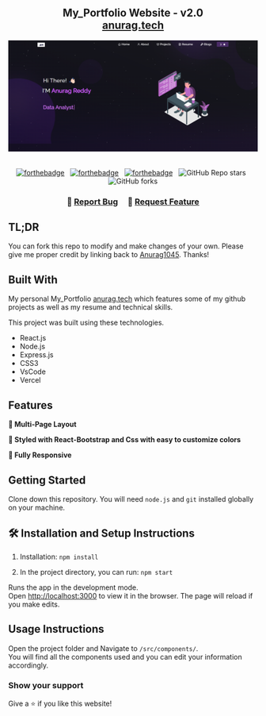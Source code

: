 <h2 align="center">
  My_Portfolio Website - v2.0<br/>
  <a href="https://my-portfolio-six-sigma-19.vercel.app/" target="_blank">anurag.tech</a>
</h2>
<div align="center">
  <img alt="Demo" src="./Images/Img1.png" />
</div>

<br/>

<center>

[![forthebadge](https://forthebadge.com/images/badges/built-with-love.svg)](https://forthebadge.com) &nbsp;
[![forthebadge](https://forthebadge.com/images/badges/made-with-javascript.svg)](https://forthebadge.com) &nbsp;
[![forthebadge](https://forthebadge.com/images/badges/open-source.svg)](https://forthebadge.com) &nbsp;
![GitHub Repo stars](https://img.shields.io/github/stars/Anurag1045/My_Portfolio?color=red&logo=github&style=for-the-badge) &nbsp;
![GitHub forks](https://img.shields.io/github/forks/Anurag1045/My_Portfolio?color=red&logo=github&style=for-the-badge)

</center>

<h3 align="center">
    🔹
    <a href="https://github.com/Anurag1045/My_Portfolio/issues">Report Bug</a> &nbsp; &nbsp;
    🔹
    <a href="https://github.com/Anurag1045/My_Portfolio/issues">Request Feature</a>
</h3>

## TL;DR

You can fork this repo to modify and make changes of your own. Please give me proper credit by linking back to [Anurag1045](https://github.com/Anurag1045/My_Portfolio). Thanks!

## Built With

My personal My_Portfolio <a href="https://my-portfolio-six-sigma-19.vercel.app/" target="_blank">anurag.tech</a> which features some of my github projects as well as my resume and technical skills.<br/>

This project was built using these technologies.

- React.js
- Node.js
- Express.js
- CSS3
- VsCode
- Vercel

## Features

**📖 Multi-Page Layout**

**🎨 Styled with React-Bootstrap and Css with easy to customize colors**

**📱 Fully Responsive**

## Getting Started

Clone down this repository. You will need `node.js` and `git` installed globally on your machine.

## 🛠 Installation and Setup Instructions

1. Installation: `npm install`

2. In the project directory, you can run: `npm start`

Runs the app in the development mode.\
Open [http://localhost:3000](http://localhost:3000) to view it in the browser.
The page will reload if you make edits.

## Usage Instructions

Open the project folder and Navigate to `/src/components/`. <br/>
You will find all the components used and you can edit your information accordingly.

### Show your support

Give a ⭐ if you like this website!

